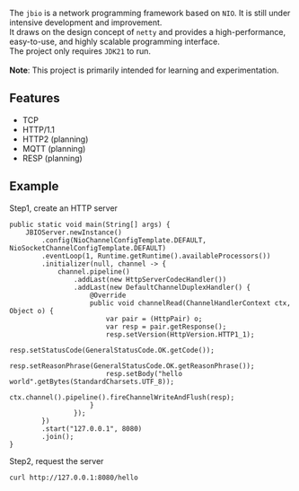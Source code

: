 The `jbio` is a network programming framework based on `NIO`. It is still under intensive development and improvement.<br>
It draws on the design concept of `netty` and provides a high-performance, easy-to-use, and highly scalable programming interface.<br>
The project only requires `JDK21` to run.
<br><br>
**Note**: This project is primarily intended for learning and experimentation.

## Features
- TCP
- HTTP/1.1
- HTTP2 (planning)
- MQTT (planning)
- RESP (planning)

## Example
Step1, create an HTTP server
```
public static void main(String[] args) {
    JBIOServer.newInstance()
        .config(NioChannelConfigTemplate.DEFAULT, NioSocketChannelConfigTemplate.DEFAULT)
        .eventLoop(1, Runtime.getRuntime().availableProcessors())
        .initializer(null, channel -> {
            channel.pipeline()
                .addLast(new HttpServerCodecHandler())
                .addLast(new DefaultChannelDuplexHandler() {
                    @Override
                    public void channelRead(ChannelHandlerContext ctx, Object o) {
                        var pair = (HttpPair) o;
                        var resp = pair.getResponse();
                        resp.setVersion(HttpVersion.HTTP1_1);
                        resp.setStatusCode(GeneralStatusCode.OK.getCode());
                        resp.setReasonPhrase(GeneralStatusCode.OK.getReasonPhrase());
                        resp.setBody("hello world".getBytes(StandardCharsets.UTF_8));
                        ctx.channel().pipeline().fireChannelWriteAndFlush(resp);
                    }
                });
        })
        .start("127.0.0.1", 8080)
        .join();
}
```
Step2, request the server
```
curl http://127.0.0.1:8080/hello
```






